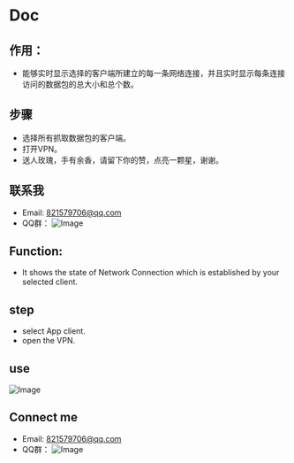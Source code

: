 # Doc

## 作用：
* 能够实时显示选择的客户端所建立的每一条网络连接，并且实时显示每条连接访问的数据包的总大小和总个数。
## 步骤
* 选择所有抓取数据包的客户端。
* 打开VPN。
* 送人玫瑰，手有余香，请留下你的赞，点亮一颗星，谢谢。
## 联系我
* Email: 821579706@qq.com
* QQ群：
![Image](https://github.com/huolizhuminh/NetWorkPacketCapture/blob/master/images/安卓VPN抓包研究群二维码.png)

## Function:
* It shows the state of Network Connection which is established by your selected client.
## step
* select App client.
* open the VPN.
## use
![Image](https://github.com/huolizhuminh/NetWorkPacketCapture/blob/master/images/result.png)
## Connect me
* Email: 821579706@qq.com
* QQ群：
![Image](https://github.com/huolizhuminh/NetWorkPacketCapture/blob/master/images/安卓VPN抓包研究群二维码.png)












